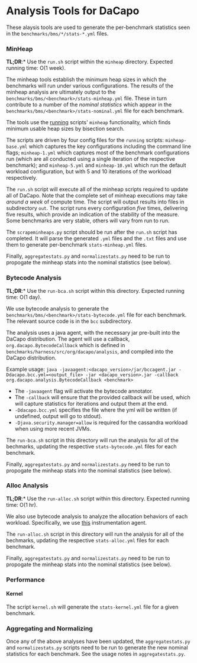 # Analysis Tools for DaCapo

These alaysis tools are used to generate the per-benchmark statistics seen in the `benchmarks/bms/*/stats-*.yml` files.

### MinHeap

**TL;DR**:* Use the `run.sh` script within the `minheap` directory.  Expected running time: O(1 week).

The minheap tools establish the minimum heap sizes in which the benchmarks will run under various configurations.  The results of the minheap analysis are ultimately output to the `benchmarks/bms/<benchmark>/stats-minheap.yml` file.  These in turn contribute to a number of the _nominal statistics_ which appear in the `benchmarks/bms/<benchmark>/stats-nominal.yml` file for each benchmark.

The tools use the [running](https://github.com/anupli/running-ng) scripts' `minheap` functionality, which finds minimum usable heap sizes by bisection search.

The scripts are driven by four config files for the `running` scripts: `minheap-base.yml` which captures the key configurations including the command line flags; `minheap-1.yml` which captures most of the benchmark configurations run (which are all conducted using a single iteration of the respective benchmark); and `minheap-5.yml` and `minheap-10.yml` which run the default workload configuration, but with 5 and 10 iterations of the workload respectively.

The `run.sh` script will execute all of the minheap scripts required to update all of DaCapo.  Note that the complete set of minheap executions may take _around a week_ of compute time.  The script will output results into files in subdirectory `out`.  The script runs every configuration _five_ times, delivering five results, which provide an indication of the stability of the measure.  Some benchmarks are very stable, others will vary from run to run.

The `scrapeminheaps.py` script should be run after the `run.sh` script has completed.  It will parse the generated `.yml` files and the `.txt` files and use them to generate per-benchmark `stats-minheap.yml` files.

Finally, `aggregatestats.py` and `normalizestats.py` need to be run to propogate the minheap stats into the nominal statistics (see below).

### Bytecode Analysis

**TL;DR**:* Use the `run-bca.sh` script within this directory. Expected running time: O(1 day).

We use bytecode analysis to generate the `benchmarks/bms/<benchmark>/stats-bytecode.yml` file for each benchmark. The relevant source code is in the `bcc` subdirectory.

The analysis uses a java agent, with the necessary jar pre-built into the DaCapo distribution.  The agent will use a callback, `org.dacapo.BytecodeCallback` which is defined in `benchmarks/harness/src/org/dacapo/analysis`, and compiled into the DaCapo distribution.

Example usage: `java -javaagent:<dacapo_version>/jar/bccagent.jar -Ddacapo.bcc.yml=<output_file> -jar <dacapo_version>.jar -callback org.dacapo.analysis.BytecodeCallback <benchmark>`

* The `-javaagent` flag will activate the bytecode annotator.
* The `-callback` will ensure that the provided callback will be used, which will capture statistics for iterations and output them at the end.
* `-Ddacapo.bcc.yml` specifies the file where the yml will be written (if undefined, output will go to stdout).
* `-Djava.security.manager=allow` is required for the cassandra workload when using more recent JVMs.

The `run-bca.sh` script in this directory will run the analysis for all of the bechmarks, updating the respective `stats-bytecode.yml` files for each benchmark.

Finally, `aggregatestats.py` and `normalizestats.py` need to be run to propogate the minheap stats into the nominal statistics (see below).

### Alloc Analysis

**TL;DR**:* Use the `run-alloc.sh` script within this directory. Expected running time: O(1 hr).

We also use bytecode analysis to analyze the allocation behaviors of each workload.  Specifically, we use [this](https://github.com/google/allocation-instrumenter) instrumentation agent.

The `run-alloc.sh` script in this directory will run the analysis for all of the bechmarks, updating the respective `stats-alloc.yml` files for each benchmark.

Finally, `aggregatestats.py` and `normalizestats.py` need to be run to propogate the minheap stats into the nominal statistics (see below).

### Performance

#### Kernel

The script `kernel.sh` will generate the `stats-kernel.yml` file for a given benchmark.

### Aggregating and Normalizing

Once any of the above analyses have been updated, the `aggregatestats.py` and `normalizestats.py` scripts need to be run to generate the new nominal statistics for each benchmark.  See the usage notes in `aggregatestats.py`.

